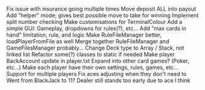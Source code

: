 Fix issue with insurance going multiple times
Move deposit ALL into payout
Add "helper" mode; gives best possible move to take for winning
Implement split number checking
Make customisations for TerminalColour
Add a simple GUI: Gameplay, dropdowns for rules(?), etc...
Add "max cards in hand" limitation, rule, and logic
Make RuleFileManager better, loadPlayerFromFile as well
Merge together RuleFileManager and GameFilesManager probably...
Change Deck type to Array / Stack, not linked list
Refactor some(?) classes to static if needed
Make player BackAccount update in player.txt
Expand into other card games? (Poker, etc...)
Make each player have their own settings, rules, games, etc...
Support for multiple players
Fix aces adjusting when they don't need to
    Went from BlackJack to 11?
    Dealer still stands too early due to ace I think